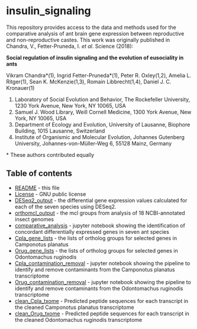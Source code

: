 # insulin_signaling
This repository provides access to the data and methods used for the comparative analysis of ant brain gene expression between reproductive and non-reproductive castes. This work was originally published in Chandra, V., Fetter-Pruneda, I. _et al_. Science (2018):

**Social regulation of insulin signaling and the evolution of eusociality in ants**

Vikram Chandra\*(1), Ingrid Fetter-Pruneda\*(1), Peter R. Oxley(1,2), Amelia L. Ritger(1), Sean K. McKenzie(1,3), Romain Libbrecht(1,4), Daniel J. C. Kronauer(1)

1. Laboratory of Social Evolution and Behavior, The Rockefeller University, 1230 York Avenue, New York, NY 10065, USA
2. Samuel J. Wood Library, Weill Cornell Medicine, 1300 York Avenue, New York, NY 10065, USA
3. Department of Ecology and Evolution, University of Lausanne, Biophore Building, 1015 Lausanne, Switzerland
4. Institute of Organismic and Molecular Evolution, Johannes Gutenberg University, Johannes-von-Müller-Weg 6, 55128 Mainz, Germany

\* These authors contributed equally


## Table of contents

* [README](./README.md) - this file
* [License](./LICENSE) - GNU public license
* [DESeq2_output](./DESeq2_output) - the differential gene expression values calculated for each of the seven species using DESeq2.
* [orthomcl_output](./orthomcl_output) - the mcl groups from analysis of 18 NCBI-annotated insect genomes
* [comparative_analysis](./comparative_analysis.ipynb) - jupyter notebook showing the identification of concordant differentially expressed genes in seven ant species
* [Cpla_gene_lists](./Cpla_gene_lists) - the lists of ortholog groups for selected genes in Camponotus planatus
* [Orug_gene_lists](./Orug_gene_lists) - the lists of ortholog groups for selected genes in Odontomachus ruginodis
* [Cpla_contamination_removal](./Cpla_contamination_removal.ipynb) - jupyter notebook showing the pipeline to identify and remove contaminants from the Camponotus planatus transcriptome
* [Orug_contamination_removal](./Orug_contamination_removal.ipynb) - jupyter notebook showing the pipeline to identify and remove contaminants from the Odontomachus ruginodis transcriptome
* [clean_Cpla_txome](./clean_Cpla_txome.fasta) - Predicted peptide sequences for each transcript in the cleaned Camponotus planatus transcriptome
* [clean_Orug_txome](./clean_Orug_txome.fasta) - Predicted peptide sequences for each transcript in the cleaned Odontomachus ruginodis transcriptome
